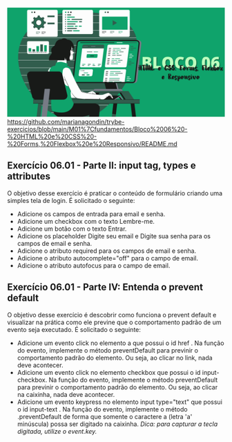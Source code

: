 ![](../bannerdosblocos/trybe-exercicios-bloco06.png)
https://github.com/marianagondin/trybe-exercicios/blob/main/M01%7Cfundamentos/Bloco%2006%20-%20HTML%20e%20CSS%20-%20Forms,%20Flexbox%20e%20Responsivo/README.md
## Exercício 06.01 - Parte II: input tag, types e attributes

O objetivo desse exercício é praticar o conteúdo de formulário criando uma simples tela de login. É solicitado o seguinte:

* Adicione os campos de entrada para email e senha.
* Adicione um checkbox com o texto Lembre-me.
* Adicione um botão com o texto Entrar.
* Adicione os placeholder Digite seu email e Digite sua senha para os campos de email e senha.
* Adicione o atributo required para os campos de email e senha.
* Adicione o atributo autocomplete="off" para o campo de email.
* Adicione o atributo autofocus para o campo de email.

## Exercício 06.01 - Parte IV: Entenda o prevent default

O objetivo desse exercício é descobrir como funciona o prevent default e visualizar na prática como ele previne que o comportamento padrão de um evento seja executado. É solicitado o seguinte:

* Adicione um evento click no elemento a que possui o id href . Na função do evento, implemente o método preventDefault para previnir o comportamento padrão do elemento. Ou seja, ao clicar no link, nada deve acontecer.
* Adicione um evento click no elemento checkbox que possui o id input-checkbox. Na função do evento, implemente o método preventDefault para previnir o comportamento padrão do elemento. Ou seja, ao clicar na caixinha, nada deve acontecer.
* Adicione um evento keypress no elemento input type="text" que possui o id input-text . Na função do evento, implemente o método .preventDefault de forma que somente o caractere a (letra 'a' minúscula) possa ser digitado na caixinha. _Dica: para capturar a tecla digitada, utilize o event.key._

